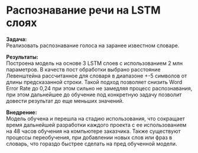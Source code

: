 # Распознавание речи на LSTM слоях

**Задача:**<br>
Реализовать распознавание голоса на заранее известном словаре.

**Результаты:**<br>
Построена модель на основе 3 LSTM слоев с использованием 2 млн параметров. В качеств пост обработки выбрано расстояние Левенштейна рассчитанное для словаря в диапазоне +-5 символов от длины предсказанной строки. Такой подход позволяет снизить Word Error Rate до 0,24 при этом сильно не замедляя процесс распознавания, при этом дальнейшее до обучение под конкретную задачу позволит довести результат до еще меньших значений.

**Внедрение:**<br>
Модель обучена и перешла на стадию использования, что сокращает время дальнейшей разработки каждого проекта с ее использованием  на 48 часов обучения на компьютере заказчика. Также существуют процессы переобучения,  при добавлении новых слов или фраз в словарь, что гораздо быстрее сделать на пред обученной модели.

